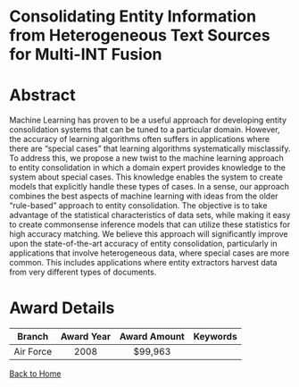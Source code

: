
Consolidating Entity Information from Heterogeneous Text Sources for Multi-INT Fusion
=====================================================================================

# Abstract


Machine Learning has proven to be a useful approach for developing entity consolidation systems that can be tuned to a particular domain. However, the accuracy of learning algorithms often suffers in applications where there are “special cases” that learning algorithms systematically misclassify.  To address this, we propose a new twist to the machine learning approach to entity consolidation in which a domain expert provides knowledge to the system about special cases. This knowledge enables the system to create models that explicitly handle these types of cases.   In a sense, our approach combines the best aspects of machine learning with ideas from the older “rule-based” approach to entity consolidation. The objective is to take advantage of the statistical characteristics of data sets, while making it easy to create commonsense inference models that can utilize these statistics for high accuracy matching. We believe this approach will significantly improve upon the state-of-the-art accuracy of entity consolidation, particularly in applications that involve heterogeneous data, where special cases are more common. This includes applications where entity extractors harvest data from very different types of documents.  

# Award Details

|Branch|Award Year|Award Amount|Keywords|
| :---: | :---: | :---: | :---: |
|Air Force|2008|$99,963||
  
  


[Back to Home](https://github.com/chrischow/dod_sbir_awards/Reports/DJ/#1305)